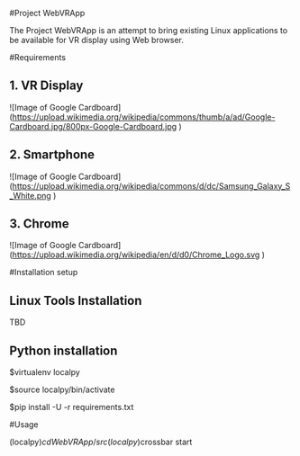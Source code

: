 #Project WebVRApp

The Project WebVRApp is an attempt to bring existing Linux applications
to be available for VR display using Web browser.

#Requirements
## 1. VR Display
![Image of Google Cardboard] (https://upload.wikimedia.org/wikipedia/commons/thumb/a/ad/Google-Cardboard.jpg/800px-Google-Cardboard.jpg )

## 2. Smartphone 
![Image of Google Cardboard] (https://upload.wikimedia.org/wikipedia/commons/d/dc/Samsung_Galaxy_S_White.png )

## 3. Chrome 
![Image of Google Cardboard] (https://upload.wikimedia.org/wikipedia/en/d/d0/Chrome_Logo.svg )

#Installation setup
## Linux Tools Installation
TBD
## Python installation
 $virtualenv localpy

 $source localpy/bin/activate
	
 $pip install -U -r requirements.txt


#Usage

(localpy)$cd WebVRApp/src
(localpy)$crossbar start
